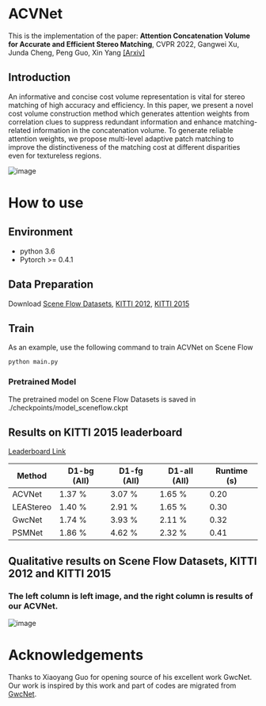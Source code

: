 # ACVNet
This is the implementation of the paper: **Attention Concatenation Volume for Accurate and Efficient Stereo Matching**, CVPR 2022, Gangwei Xu, Junda Cheng, Peng Guo, Xin Yang
[\[Arxiv\]](https://arxiv.org/)

## Introduction

An informative and concise cost volume representation is vital for stereo matching of high accuracy and efficiency. In this paper, we present a novel cost volume construction method which generates attention weights from correlation clues to suppress redundant information and enhance matching-related information in the concatenation volume. To generate reliable attention weights, we propose multi-level adaptive patch matching to improve the distinctiveness of the matching cost at different disparities even for textureless regions.

![image](https://github.com/gangweiX/ACVNet/blob/main/imgs/acv_network.png)

# How to use

## Environment
* python 3.6
* Pytorch >= 0.4.1

## Data Preparation
Download [Scene Flow Datasets](https://lmb.informatik.uni-freiburg.de/resources/datasets/SceneFlowDatasets.en.html), [KITTI 2012](http://www.cvlibs.net/datasets/kitti/eval_stereo_flow.php?benchmark=stereo), [KITTI 2015](http://www.cvlibs.net/datasets/kitti/eval_scene_flow.php?benchmark=stereo)

## Train
As an example, use the following command to train ACVNet on Scene Flow

```
python main.py
```

### Pretrained Model

The pretrained model on Scene Flow Datasets is saved in ./checkpoints/model_sceneflow.ckpt

## Results on KITTI 2015 leaderboard
[Leaderboard Link](http://www.cvlibs.net/datasets/kitti/eval_scene_flow.php?benchmark=stereo)

| Method | D1-bg (All) | D1-fg (All) | D1-all (All) | Runtime (s) |
|---|---|---|---|---|
| ACVNet | 1.37 % | 3.07 % | 1.65 % | 0.20 |
| LEAStereo | 1.40 % | 2.91 % | 1.65 % | 0.30 |
| GwcNet | 1.74 % | 3.93 % | 2.11 % | 0.32 |
| PSMNet | 1.86 % | 4.62 % | 2.32 % | 0.41 |

## Qualitative results on Scene Flow Datasets, KITTI 2012 and KITTI 2015

### The left column is left image, and the right column is results of our ACVNet.

![image](https://github.com/gangweiX/ACVNet/blob/main/imgs/acv_result.png)


# Acknowledgements

Thanks to Xiaoyang Guo for opening source of his excellent work GwcNet. Our work is inspired by this work and part of codes are migrated from [GwcNet](https://github.com/xy-guo/GwcNet).
